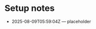 <!-- status: stub; target: 150+ words -->
<!-- status: stub; target: 150+ words -->
# Setup notes

- 2025-08-09T05:59:04Z — placeholder


